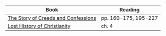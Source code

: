 ---
---

Book | Reading
--- | ---
[The Story of Creeds and Confessions] | pp. 160-175, 195-227
[Lost History of Christianity] | ch. 4

[The Story of Creeds and Confessions]: https://smile.amazon.com/Story-Creeds-Confessions-Development-Christian-ebook/dp/B07NDN5HQ1
[Lost History of Christianity]: https://smile.amazon.com/Lost-History-Christianity-Thousand-Year-Asia-ebook/dp/B001FA0V1C

